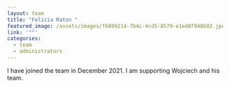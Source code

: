 ```yaml
---
layout: team
title: "Felicia Raton "
featured_image: /assets/images/f6899214-7b4c-4cd5-8579-e1ed8f948b92.jpeg
link: '""'
categories:
  - team
  - administrators
---
```

I have joined the team in December 2021. I am supporting Wojciech and his team.
